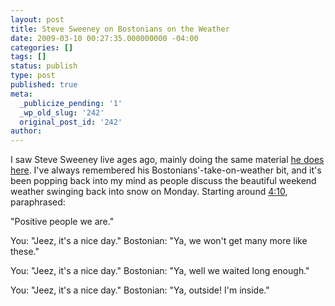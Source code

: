 ```yaml
---
layout: post
title: Steve Sweeney on Bostonians on the Weather
date: 2009-03-10 00:27:35.000000000 -04:00
categories: []
tags: []
status: publish
type: post
published: true
meta:
  _publicize_pending: '1'
  _wp_old_slug: '242'
  original_post_id: '242'
author: 
---
```

I saw Steve Sweeney live ages ago, mainly doing the same material <a href="http://www.youtube.com/watch?v=BHnc2GGcs4o">he does here</a>.  I've always remembered his Bostonians'-take-on-weather bit, and it's been popping back into my mind as people discuss the beautiful weekend weather swinging back into snow on Monday.  Starting around <a href="http://www.youtube.com/watch?v=BHnc2GGcs4o#t=4m10s">4:10</a>, paraphrased:

"Positive people we are."

You: "Jeez, it's a nice day."
Bostonian: "Ya, we won't get many more like these."

You: "Jeez, it's a nice day."
Bostonian: "Ya, well we waited long enough."

You: "Jeez, it's a nice day."
Bostonian: "Ya, outside!  I'm inside."
